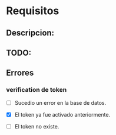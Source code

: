 # Requisitos

## Descripcion:

## TODO:

## Errores

### verification de token
- [ ] Sucedio un error en la base de datos.
- [x] El token ya fue activado anteriormente.
- [ ] El token no existe.










